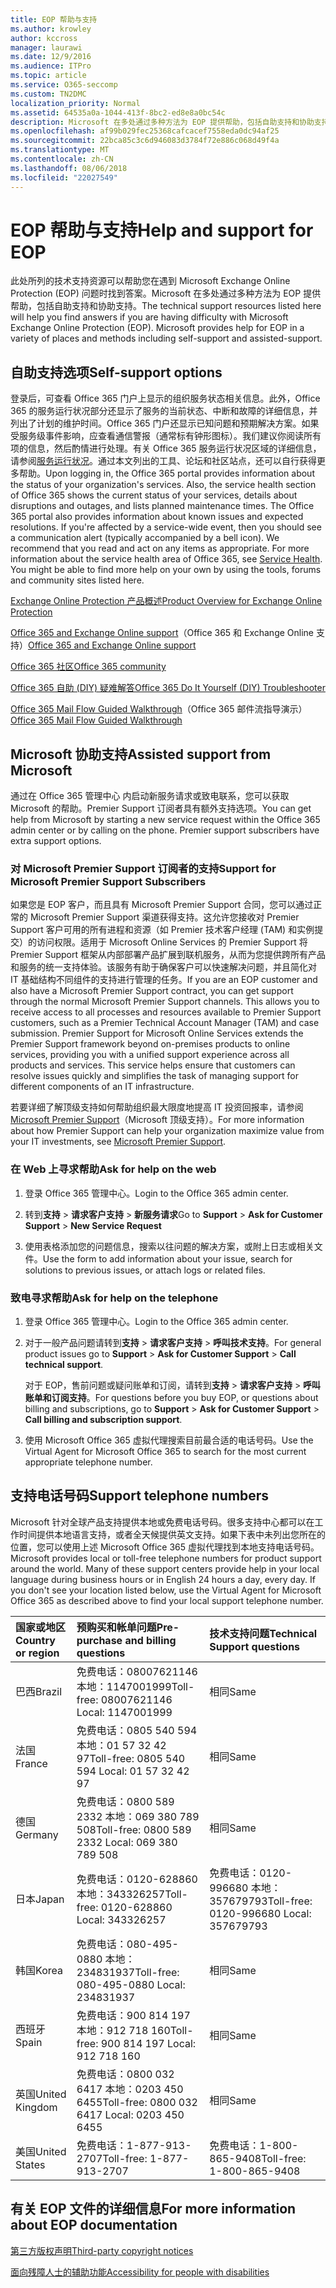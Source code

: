 ```yaml
---
title: EOP 帮助与支持
ms.author: krowley
author: kccross
manager: laurawi
ms.date: 12/9/2016
ms.audience: ITPro
ms.topic: article
ms.service: O365-seccomp
ms.custom: TN2DMC
localization_priority: Normal
ms.assetid: 64535a0a-1044-413f-8bc2-ed8e8a0bc54c
description: Microsoft 在多处通过多种方法为 EOP 提供帮助，包括自助支持和协助支持。
ms.openlocfilehash: af99b029fec25368cafcacef7558eda0dc94af25
ms.sourcegitcommit: 22bca85c3c6d946083d3784f72e886c068d49f4a
ms.translationtype: MT
ms.contentlocale: zh-CN
ms.lasthandoff: 08/06/2018
ms.locfileid: "22027549"
---
```

# <a name="help-and-support-for-eop"></a><span data-ttu-id="12eb3-103">EOP 帮助与支持</span><span class="sxs-lookup"><span data-stu-id="12eb3-103">Help and support for EOP</span></span>

<span data-ttu-id="12eb3-p101">此处所列的技术支持资源可以帮助您在遇到 Microsoft Exchange Online Protection (EOP) 问题时找到答案。Microsoft 在多处通过多种方法为 EOP 提供帮助，包括自助支持和协助支持。</span><span class="sxs-lookup"><span data-stu-id="12eb3-p101">The technical support resources listed here will help you find answers if you are having difficulty with Microsoft Exchange Online Protection (EOP). Microsoft provides help for EOP in a variety of places and methods including self-support and assisted-support.</span></span> 
  
## <a name="self-support-options"></a><span data-ttu-id="12eb3-106">自助支持选项</span><span class="sxs-lookup"><span data-stu-id="12eb3-106">Self-support options</span></span>

<span data-ttu-id="12eb3-p102">登录后，可查看 Office 365 门户上显示的组织服务状态相关信息。此外，Office 365 的服务运行状况部分还显示了服务的当前状态、中断和故障的详细信息，并列出了计划的维护时间。Office 365 门户还显示已知问题和预期解决方案。如果受服务级事件影响，应查看通信警报（通常标有钟形图标）。我们建议你阅读所有项的信息，然后酌情进行处理。有关 Office 365 服务运行状况区域的详细信息，请参阅[服务运行状况](https://go.microsoft.com/fwlink/?LinkId=394289)。通过本文列出的工具、论坛和社区站点，还可以自行获得更多帮助。</span><span class="sxs-lookup"><span data-stu-id="12eb3-p102">Upon logging in, the Office 365 portal provides information about the status of your organization's services. Also, the service health section of Office 365 shows the current status of your services, details about disruptions and outages, and lists planned maintenance times. The Office 365 portal also provides information about known issues and expected resolutions. If you're affected by a service-wide event, then you should see a communication alert (typically accompanied by a bell icon). We recommend that you read and act on any items as appropriate. For more information about the service health area of Office 365, see [Service Health](https://go.microsoft.com/fwlink/?LinkId=394289). You might be able to find more help on your own by using the tools, forums and community sites listed here.</span></span>
  
[<span data-ttu-id="12eb3-114">Exchange Online Protection 产品概述</span><span class="sxs-lookup"><span data-stu-id="12eb3-114">Product Overview for Exchange Online Protection</span></span>](https://go.microsoft.com/fwlink/p/?LinkId=279912)
  
<span data-ttu-id="12eb3-115">[Office 365 and Exchange Online support](https://go.microsoft.com/fwlink/?LinkId=299655)（Office 365 和 Exchange Online 支持）</span><span class="sxs-lookup"><span data-stu-id="12eb3-115">[Office 365 and Exchange Online support](https://go.microsoft.com/fwlink/?LinkId=299655)</span></span>
  
[<span data-ttu-id="12eb3-116">Office 365 社区</span><span class="sxs-lookup"><span data-stu-id="12eb3-116">Office 365 community</span></span>](https://go.microsoft.com/fwlink/?LinkId=299656)
  
[<span data-ttu-id="12eb3-117">Office 365 自助 (DIY) 疑难解答</span><span class="sxs-lookup"><span data-stu-id="12eb3-117">Office 365 Do It Yourself (DIY) Troubleshooter</span></span>](https://go.microsoft.com/fwlink/?LinkId=299657)
  
<span data-ttu-id="12eb3-118">[Office 365 Mail Flow Guided Walkthrough](https://go.microsoft.com/fwlink/?LinkId=323470)（Office 365 邮件流指导演示）</span><span class="sxs-lookup"><span data-stu-id="12eb3-118">[Office 365 Mail Flow Guided Walkthrough](https://go.microsoft.com/fwlink/?LinkId=323470)</span></span>
  
## <a name="assisted-support-from-microsoft"></a><span data-ttu-id="12eb3-119">Microsoft 协助支持</span><span class="sxs-lookup"><span data-stu-id="12eb3-119">Assisted support from Microsoft</span></span>

<span data-ttu-id="12eb3-p103">通过在 Office 365 管理中心 内启动新服务请求或致电联系，您可以获取 Microsoft 的帮助。Premier Support 订阅者具有额外支持选项。</span><span class="sxs-lookup"><span data-stu-id="12eb3-p103">You can get help from Microsoft by starting a new service request within the Office 365 admin center or by calling on the phone. Premier support subscribers have extra support options.</span></span>
  
### <a name="support-for-microsoft-premier-support-subscribers"></a><span data-ttu-id="12eb3-122">对 Microsoft Premier Support 订阅者的支持</span><span class="sxs-lookup"><span data-stu-id="12eb3-122">Support for Microsoft Premier Support Subscribers</span></span>

<span data-ttu-id="12eb3-p104">如果您是 EOP 客户，而且具有 Microsoft Premier Support 合同，您可以通过正常的 Microsoft Premier Support 渠道获得支持。这允许您接收对 Premier Support 客户可用的所有进程和资源（如 Premier 技术客户经理 (TAM) 和实例提交）的访问权限。适用于 Microsoft Online Services 的 Premier Support 将 Premier Support 框架从内部部署产品扩展到联机服务，从而为您提供跨所有产品和服务的统一支持体验。该服务有助于确保客户可以快速解决问题，并且简化对 IT 基础结构不同组件的支持进行管理的任务。</span><span class="sxs-lookup"><span data-stu-id="12eb3-p104">If you are an EOP customer and also have a Microsoft Premier Support contract, you can get support through the normal Microsoft Premier Support channels. This allows you to receive access to all processes and resources available to Premier Support customers, such as a Premier Technical Account Manager (TAM) and case submission. Premier Support for Microsoft Online Services extends the Premier Support framework beyond on-premises products to online services, providing you with a unified support experience across all products and services. This service helps ensure that customers can resolve issues quickly and simplifies the task of managing support for different components of an IT infrastructure.</span></span>
  
<span data-ttu-id="12eb3-127">若要详细了解顶级支持如何帮助组织最大限度地提高 IT 投资回报率，请参阅 [Microsoft Premier Support](https://go.microsoft.com/fwlink/?LinkId=317437)（Microsoft 顶级支持）。</span><span class="sxs-lookup"><span data-stu-id="12eb3-127">For more information about how Premier Support can help your organization maximize value from your IT investments, see [Microsoft Premier Support](https://go.microsoft.com/fwlink/?LinkId=317437).</span></span>
  
### <a name="ask-for-help-on-the-web"></a><span data-ttu-id="12eb3-128">在 Web 上寻求帮助</span><span class="sxs-lookup"><span data-stu-id="12eb3-128">Ask for help on the web</span></span>

1. <span data-ttu-id="12eb3-129">登录 Office 365 管理中心。</span><span class="sxs-lookup"><span data-stu-id="12eb3-129">Login to the Office 365 admin center.</span></span>
    
2. <span data-ttu-id="12eb3-130">转到**支持** \> **请求客户支持** \> **新服务请求**</span><span class="sxs-lookup"><span data-stu-id="12eb3-130">Go to **Support** \> **Ask for Customer Support** \> **New Service Request**</span></span>
    
3. <span data-ttu-id="12eb3-131">使用表格添加您的问题信息，搜索以往问题的解决方案，或附上日志或相关文件。</span><span class="sxs-lookup"><span data-stu-id="12eb3-131">Use the form to add information about your issue, search for solutions to previous issues, or attach logs or related files.</span></span>
    
### <a name="ask-for-help-on-the-telephone"></a><span data-ttu-id="12eb3-132">致电寻求帮助</span><span class="sxs-lookup"><span data-stu-id="12eb3-132">Ask for help on the telephone</span></span>

1. <span data-ttu-id="12eb3-133">登录 Office 365 管理中心。</span><span class="sxs-lookup"><span data-stu-id="12eb3-133">Login to the Office 365 admin center.</span></span>
    
2. <span data-ttu-id="12eb3-134">对于一般产品问题请转到**支持** \> **请求客户支持** \> **呼叫技术支持**。</span><span class="sxs-lookup"><span data-stu-id="12eb3-134">For general product issues go to **Support** \> **Ask for Customer Support** \> **Call technical support**.</span></span>
    
    <span data-ttu-id="12eb3-135">对于 EOP，售前问题或疑问账单和订阅，请转到**支持** \> **请求客户支持** \> **呼叫账单和订阅支持**。</span><span class="sxs-lookup"><span data-stu-id="12eb3-135">For questions before you buy EOP, or questions about billing and subscriptions, go to **Support** \> **Ask for Customer Support** \> **Call billing and subscription support**.</span></span>
    
3. <span data-ttu-id="12eb3-136">使用 Microsoft Office 365 虚拟代理搜索目前最合适的电话号码。</span><span class="sxs-lookup"><span data-stu-id="12eb3-136">Use the Virtual Agent for Microsoft Office 365 to search for the most current appropriate telephone number.</span></span>
    
## <a name="support-telephone-numbers"></a><span data-ttu-id="12eb3-137">支持电话号码</span><span class="sxs-lookup"><span data-stu-id="12eb3-137">Support telephone numbers</span></span>

<span data-ttu-id="12eb3-p105">Microsoft 针对全球产品支持提供本地或免费电话号码。很多支持中心都可以在工作时间提供本地语言支持，或者全天候提供英文支持。如果下表中未列出您所在的位置，您可以使用上述 Microsoft Office 365 虚拟代理找到本地支持电话号码。</span><span class="sxs-lookup"><span data-stu-id="12eb3-p105">Microsoft provides local or toll-free telephone numbers for product support around the world. Many of these support centers provide help in your local language during business hours or in English 24 hours a day, every day. If you don't see your location listed below, use the Virtual Agent for Microsoft Office 365 as described above to find your local support telephone number.</span></span>
  
|<span data-ttu-id="12eb3-141">**国家或地区**</span><span class="sxs-lookup"><span data-stu-id="12eb3-141">**Country or region**</span></span>|<span data-ttu-id="12eb3-142">**预购买和帐单问题**</span><span class="sxs-lookup"><span data-stu-id="12eb3-142">**Pre-purchase and billing questions**</span></span>|<span data-ttu-id="12eb3-143">**技术支持问题**</span><span class="sxs-lookup"><span data-stu-id="12eb3-143">**Technical Support questions**</span></span>|
|:-----|:-----|:-----|
|<span data-ttu-id="12eb3-144">巴西</span><span class="sxs-lookup"><span data-stu-id="12eb3-144">Brazil</span></span>  <br/> |<span data-ttu-id="12eb3-145">免费电话：08007621146          本地：1147001999</span><span class="sxs-lookup"><span data-stu-id="12eb3-145">Toll-free: 08007621146          Local: 1147001999</span></span>  <br/> |<span data-ttu-id="12eb3-146">相同</span><span class="sxs-lookup"><span data-stu-id="12eb3-146">Same</span></span>  <br/> |
|<span data-ttu-id="12eb3-147">法国</span><span class="sxs-lookup"><span data-stu-id="12eb3-147">France</span></span>  <br/> |<span data-ttu-id="12eb3-148">免费电话：0805 540 594           本地：01 57 32 42 97</span><span class="sxs-lookup"><span data-stu-id="12eb3-148">Toll-free: 0805 540 594           Local: 01 57 32 42 97</span></span>  <br/> |<span data-ttu-id="12eb3-149">相同</span><span class="sxs-lookup"><span data-stu-id="12eb3-149">Same</span></span>  <br/> |
|<span data-ttu-id="12eb3-150">德国</span><span class="sxs-lookup"><span data-stu-id="12eb3-150">Germany</span></span>  <br/> |<span data-ttu-id="12eb3-151">免费电话：0800 589 2332           本地：069 380 789 508</span><span class="sxs-lookup"><span data-stu-id="12eb3-151">Toll-free: 0800 589 2332           Local: 069 380 789 508</span></span>  <br/> |<span data-ttu-id="12eb3-152">相同</span><span class="sxs-lookup"><span data-stu-id="12eb3-152">Same</span></span>  <br/> |
|<span data-ttu-id="12eb3-153">日本</span><span class="sxs-lookup"><span data-stu-id="12eb3-153">Japan</span></span>  <br/> |<span data-ttu-id="12eb3-154">免费电话：0120-628860          本地：343326257</span><span class="sxs-lookup"><span data-stu-id="12eb3-154">Toll-free: 0120-628860          Local: 343326257</span></span>  <br/> |<span data-ttu-id="12eb3-155">免费电话：0120-996680          本地：357679793</span><span class="sxs-lookup"><span data-stu-id="12eb3-155">Toll-free: 0120-996680          Local: 357679793</span></span>  <br/> |
|<span data-ttu-id="12eb3-156">韩国</span><span class="sxs-lookup"><span data-stu-id="12eb3-156">Korea</span></span>  <br/> |<span data-ttu-id="12eb3-157">免费电话：080-495-0880          本地：234831937</span><span class="sxs-lookup"><span data-stu-id="12eb3-157">Toll-free: 080-495-0880          Local: 234831937</span></span>  <br/> |<span data-ttu-id="12eb3-158">相同</span><span class="sxs-lookup"><span data-stu-id="12eb3-158">Same</span></span>  <br/> |
|<span data-ttu-id="12eb3-159">西班牙</span><span class="sxs-lookup"><span data-stu-id="12eb3-159">Spain</span></span>  <br/> |<span data-ttu-id="12eb3-160">免费电话：900 814 197          本地：912 718 160</span><span class="sxs-lookup"><span data-stu-id="12eb3-160">Toll-free: 900 814 197          Local: 912 718 160</span></span>  <br/> |<span data-ttu-id="12eb3-161">相同</span><span class="sxs-lookup"><span data-stu-id="12eb3-161">Same</span></span>  <br/> |
|<span data-ttu-id="12eb3-162">英国</span><span class="sxs-lookup"><span data-stu-id="12eb3-162">United Kingdom</span></span>  <br/> |<span data-ttu-id="12eb3-163">免费电话：0800 032 6417          本地：0203 450 6455</span><span class="sxs-lookup"><span data-stu-id="12eb3-163">Toll-free: 0800 032 6417          Local: 0203 450 6455</span></span>  <br/> |<span data-ttu-id="12eb3-164">相同</span><span class="sxs-lookup"><span data-stu-id="12eb3-164">Same</span></span>  <br/> |
|<span data-ttu-id="12eb3-165">美国</span><span class="sxs-lookup"><span data-stu-id="12eb3-165">United States</span></span>  <br/> |<span data-ttu-id="12eb3-166">免费电话：1-877-913-2707</span><span class="sxs-lookup"><span data-stu-id="12eb3-166">Toll-free: 1-877-913-2707</span></span>  <br/> |<span data-ttu-id="12eb3-167">免费电话：1-800-865-9408</span><span class="sxs-lookup"><span data-stu-id="12eb3-167">Toll-free: 1-800-865-9408</span></span>  <br/> |
   
## <a name="for-more-information-about-eop-documentation"></a><span data-ttu-id="12eb3-168">有关 EOP 文件的详细信息</span><span class="sxs-lookup"><span data-stu-id="12eb3-168">For more information about EOP documentation</span></span>

[<span data-ttu-id="12eb3-169">第三方版权声明</span><span class="sxs-lookup"><span data-stu-id="12eb3-169">Third-party copyright notices</span></span>](third-party-copyright-notices.md)
  
[<span data-ttu-id="12eb3-170">面向残障人士的辅助功能</span><span class="sxs-lookup"><span data-stu-id="12eb3-170">Accessibility for people with disabilities</span></span>](accessibility-for-people-with-disabilities.md)
  

